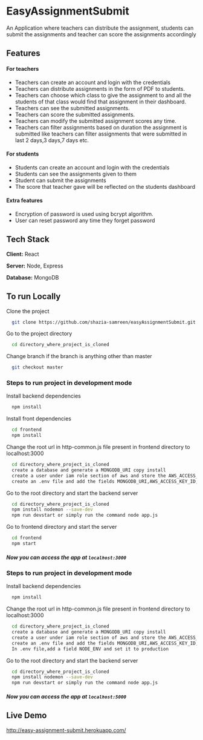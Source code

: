 
# EasyAssignmentSubmit

An Application where teachers can distribute the assignment, students can submit the assignments and teacher can score the assignments accordingly


## Features

#### For teachers
- Teachers can create an account and login with the credentials
- Teachers can distribute assignments in the form of PDF to students.
- Teachers can choose which class to give the assignment to and all the students of that class would find that assignment in their dashboard.
- Teachers can see the submitted assignments.
- Teachers can score the submitted assignments.
- Teachers can modify the submitted assignment scores any time.
- Teachers can filter assignments based on duration the assignment is submitted like teachers can filter assignments that were submitted in last 2 days,3 days,7 days etc.

#### For students
- Students can create an account and login with the credentials
- Students can see the assignments given to them
- Student can submit the assignments
- The score that teacher gave will be reflected on the students dashboard

#### Extra features
- Encryption of password is used using bcrypt algorithm.
- User can reset password any time they forget password

## Tech Stack

**Client:** React

**Server:** Node, Express

**Database:** MongoDB


## To run Locally

Clone the project

```bash
  git clone https://github.com/shazia-samreen/easyAssignmentSubmit.git
```

Go to the project directory

```bash
  cd directory_where_project_is_cloned
```
Change branch if the branch is anything other than master

```bash
  git checkout master
```

### Steps to run project in development mode

Install backend dependencies

```bash
  npm install
```

Install front dependencies

```bash
  cd frontend
  npm install
```
Change the root url in http-common.js file present in frontend directory to localhost:3000

```bash
  cd directory_where_project_is_cloned
  create a database and generate a MONGODB_URI copy install
  create a user under iam role section of aws and store the AWS_ACCESS_KEY_ID,AWS_SECRET_ACCESS_KEY
  create an .env file and add the fields MONGODB_URI,AWS_ACCESS_KEY_ID,AWS_SECRET_ACCESS_KEY
```
Go to the root directory and start the backend server

```bash
  cd directory_where_project_is_cloned
  npm install nodemon --save-dev
  npm run devstart or simply run the command node app.js
```

Go to frontend directory and start the server

```bash
  cd frontend
  npm start
```
##### Now you can access the app at ```localhost:3000 ```

### Steps to run project in development mode

Install backend dependencies

```bash
  npm install
```
Change the root url in http-common.js file present in frontend directory to localhost:3000

```bash
  cd directory_where_project_is_cloned
  create a database and generate a MONGODB_URI copy install
  create a user under iam role section of aws and store the AWS_ACCESS_KEY_ID,AWS_SECRET_ACCESS_KEY
  create an .env file and add the fields MONGODB_URI,AWS_ACCESS_KEY_ID,AWS_SECRET_ACCESS_KEY
  In .env file,add a field NODE_ENV and set it to production
```
Go to the root directory and start the backend server

```bash
  cd directory_where_project_is_cloned
  npm install nodemon --save-dev
  npm run devstart or simply run the command node app.js
```
##### Now you can access the app at ```localhost:5000 ```








## Live Demo

http://easy-assignment-submit.herokuapp.com/
